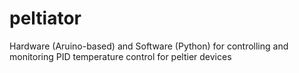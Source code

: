 peltiator
=========

Hardware (Aruino-based) and Software (Python) for controlling and monitoring PID temperature control for peltier devices
